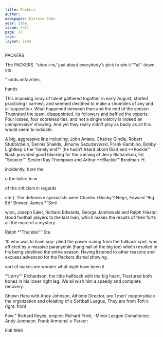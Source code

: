 ```yaml
---
title: Packers
author: 
newspaper: Eastern Echo
year: 1966
issue: Fall
page: 37
tags:
layout: item
---
```


PACKERS

The PACKERS, “shoo-ins,’ just about everybody's pick to win it ““all” down, cte.

" odds.onfavrites,

hands

This imposing array of talent gathered togother in early August, started practicing i carnest, and seemed destined to make a shumbles of any and all opposition. What happened between then and the end of the sedson Trustrated the team, disappointed. its followers and baffled the experts. Four losses, four scoreless ties, and not a single vietory is indeed an unimpressive’ showing. And yet they really didn't play as badly as all this would seem to indicate.

A big, aggressive line including: John Amato, Charley Gindle, Robert Stubblcbein, Dennis Shields, Jimumy Sezulzevwski, Frank Gambino, Bobby Lightkep s the “lonely end”” (he hadn’t héard abont Dial) and **Kookie™ Nash provided good blacking for the running of Jerry Richardson, Ed “Seooter”” Seoleri Ray Thompson and Arthur **Blackie’” Brodman. H

incidently, bore the

o the failire to w

of the criticism in regards

cte.). The defensive specialists were Charles *Rocky’? Negri, Edward “Big Ed” Brewer, James *“Smil

wion, Joseph Ealer, Richard Edwards, George Jamitowski and Ralph Hiester. Good football players to the last man, which makes the results of their forts all the more of a mystery.

Ralph *“Thunder”” Sta

10 who was to have sup- plied the power runing from the fullback spot, was afficted by u massive paranyehin (hang nail of the big toe) which resulted in his being sidelined the entire season. Having listened to other reasons and excuses advanced for the Packers dismal showing .

sort of makes me wonder what night have been if

““Jerry”" Richardson, the little halfback with the big heart, Tractured both bones in his lower right leg. We all wish him a speedy and complete recovery.

Shown Here with Andy Johnson, Athletie Director, are 1 men' reaponsibie o the orginization and ofeiating of e Softball League, They are from Toft o right. front

Fow:” Richard Keyes, umpire; Richard Frick, -Minor Lesgoe Comationce: Andy Jonmaon. Frank Armtend. e Parker:

Foll 1966
